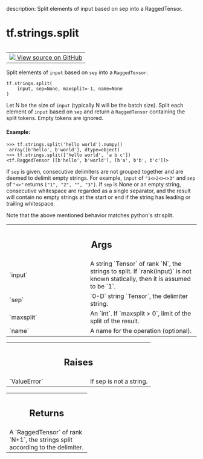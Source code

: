 description: Split elements of input based on sep into a RaggedTensor.

<div itemscope itemtype="http://developers.google.com/ReferenceObject">
<meta itemprop="name" content="tf.strings.split" />
<meta itemprop="path" content="Stable" />
</div>

# tf.strings.split

<!-- Insert buttons and diff -->

<table class="tfo-notebook-buttons tfo-api nocontent" align="left">
<td>
  <a target="_blank" href="https://github.com/tensorflow/tensorflow/blob/r2.4/tensorflow/python/ops/ragged/ragged_string_ops.py#L470-L529">
    <img src="https://www.tensorflow.org/images/GitHub-Mark-32px.png" />
    View source on GitHub
  </a>
</td>
</table>



Split elements of `input` based on `sep` into a `RaggedTensor`.

<pre class="devsite-click-to-copy prettyprint lang-py tfo-signature-link">
<code>tf.strings.split(
    input, sep=None, maxsplit=-1, name=None
)
</code></pre>



<!-- Placeholder for "Used in" -->

Let N be the size of `input` (typically N will be the batch size). Split each
element of `input` based on `sep` and return a `RaggedTensor` containing the 
split tokens. Empty tokens are ignored.

#### Example:



```
>>> tf.strings.split('hello world').numpy()
 array([b'hello', b'world'], dtype=object)
>>> tf.strings.split(['hello world', 'a b c'])
<tf.RaggedTensor [[b'hello', b'world'], [b'a', b'b', b'c']]>
```

If `sep` is given, consecutive delimiters are not grouped together and are
deemed to delimit empty strings. For example, `input` of `"1<>2<><>3"` and
`sep` of `"<>"` returns `["1", "2", "", "3"]`. If `sep` is None or an empty
string, consecutive whitespace are regarded as a single separator, and the
result will contain no empty strings at the start or end if the string has
leading or trailing whitespace.

Note that the above mentioned behavior matches python's str.split.

<!-- Tabular view -->
 <table class="responsive fixed orange">
<colgroup><col width="214px"><col></colgroup>
<tr><th colspan="2"><h2 class="add-link">Args</h2></th></tr>

<tr>
<td>
`input`
</td>
<td>
A string `Tensor` of rank `N`, the strings to split.  If
`rank(input)` is not known statically, then it is assumed to be `1`.
</td>
</tr><tr>
<td>
`sep`
</td>
<td>
`0-D` string `Tensor`, the delimiter string.
</td>
</tr><tr>
<td>
`maxsplit`
</td>
<td>
An `int`. If `maxsplit > 0`, limit of the split of the result.
</td>
</tr><tr>
<td>
`name`
</td>
<td>
A name for the operation (optional).
</td>
</tr>
</table>



<!-- Tabular view -->
 <table class="responsive fixed orange">
<colgroup><col width="214px"><col></colgroup>
<tr><th colspan="2"><h2 class="add-link">Raises</h2></th></tr>

<tr>
<td>
`ValueError`
</td>
<td>
If sep is not a string.
</td>
</tr>
</table>



<!-- Tabular view -->
 <table class="responsive fixed orange">
<colgroup><col width="214px"><col></colgroup>
<tr><th colspan="2"><h2 class="add-link">Returns</h2></th></tr>
<tr class="alt">
<td colspan="2">
A `RaggedTensor` of rank `N+1`, the strings split according to the
delimiter.
</td>
</tr>

</table>


